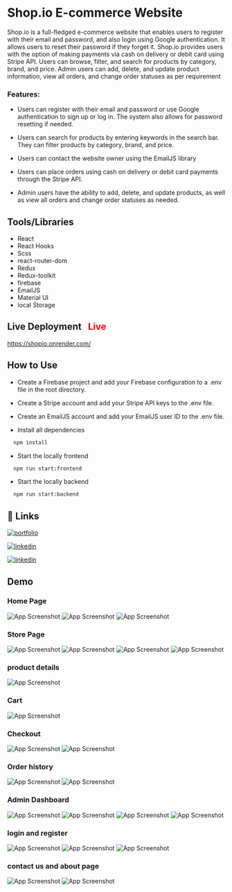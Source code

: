 
# Shop.io E-commerce Website
Shop.io is a full-fledged e-commerce website that enables users to register with their email and password, and also login using Google authentication. It allows users to reset their password if they forget it. Shop.io provides users with the option of making payments via cash on delivery or debit card using Stripe API. Users can browse, filter, and search for products by category, brand, and price. Admin users can add, delete, and update product information, view all orders, and change order statuses as per requirement 

### Features:
- Users can register with their email and password or use Google authentication to sign up or log in. The system also allows for password resetting if needed.

- Users can search for products by entering keywords in the search bar. They can filter products by category, brand, and price.

- Users can contact the website owner using the EmailJS library

- Users can place orders using cash on delivery or debit card payments through the Stripe API.

- Admin users have the ability to add, delete, and update products, as well as view all orders and change order statuses as needed.


## Tools/Libraries 


- React
- React Hooks
- Scss
- react-router-dom
- Redux
- Redux-toolkit
- firebase
- EmailJS
- Material UI
- local Storage

## Live Deployment   <font color="red" style="margin-left: 10px"> Live</font>


 https://shopio.onrender.com/


## How to Use

- Create a Firebase project and add your Firebase configuration to a .env file in the root directory.

 - Create a Stripe account and add your Stripe    API keys to the .env file.

- Create an EmailJS account and add your EmailJS user ID to the .env file.

 - Install all dependencies

```bash
  npm install
```

- Start the locally frontend

```bash
  npm run start:frontend
```
- Start the locally backend
```bash
  npm run start:backend
```









## 🔗 Links
[![portfolio](https://img.shields.io/badge/my_portfolio-000?style=for-the-badge&logo=ko-fi&logoColor=white)](https://thesunnymallick.vercel.app/)

[![linkedin](https://img.shields.io/badge/linkedin-0A66C2?style=for-the-badge&logo=linkedin&logoColor=white)](https://www.linkedin.com/in/thesunnymallick/)

[![linkedin](https://img.shields.io/badge/instagram-e95950?style=for-the-badge&logo=instagram&logoColor=white)](https://www.instagram.com/themallicksunny/)

## Demo

### Home Page
![App Screenshot](Shopio-screenshot/homePage.PNG)
![App Screenshot](Shopio-screenshot/homePage-1.png)
![App Screenshot](Shopio-screenshot/homePage-2.png)
### Store Page
![App Screenshot](Shopio-screenshot/StorePage.png)
![App Screenshot](Shopio-screenshot/filterCategory-1.png)
![App Screenshot](Shopio-screenshot/filterCategory-2.png)
![App Screenshot](Shopio-screenshot/gridView.png)
### product details
![App Screenshot](Shopio-screenshot/product-detailsPage.png)

### Cart
![App Screenshot](Shopio-screenshot/cartPage.png)


### Checkout
![App Screenshot](Shopio-screenshot/checkout.png)
![App Screenshot](Shopio-screenshot/payment.png)

### Order history
![App Screenshot](Shopio-screenshot/OrderHistoryPage.png)
![App Screenshot](Shopio-screenshot/orderDetailsPage.png)

### Admin Dashboard

![App Screenshot](Shopio-screenshot/adminDashboard.png)
![App Screenshot](Shopio-screenshot/viewallProducts.png)
![App Screenshot](Shopio-screenshot/addProduct.png)
![App Screenshot](Shopio-screenshot/viewallOrders.png)

### login and register

![App Screenshot](Shopio-screenshot/loginPage.png)
![App Screenshot](Shopio-screenshot/ReagisterPage.png)
![App Screenshot](Shopio-screenshot/ReastPassword.png)

### contact us and about page
![App Screenshot](Shopio-screenshot/aboutPage.png)
![App Screenshot](Shopio-screenshot/contactusPage.png)







